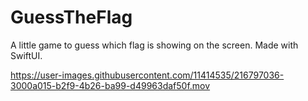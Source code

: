# GuessTheFlag

A little game to guess which flag is showing on the screen. Made with SwiftUI.

https://user-images.githubusercontent.com/11414535/216797036-3000a015-b2f9-4b26-ba99-d49963daf50f.mov

